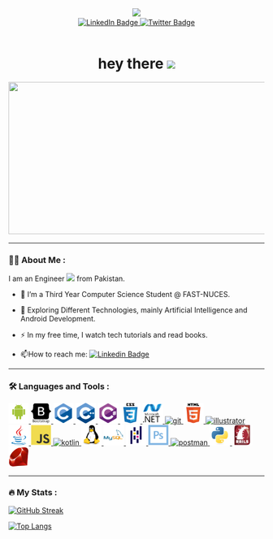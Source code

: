 <!-- GIFs and Badges Section -->

<!-- Old <img src="https://media.giphy.com/media/M9gbBd9nbDrOTu1Mqx/giphy.gif" width="100"/> -->
<div id="header" align="center">
  <img src = "https://media.giphy.com/media/v1.Y2lkPTc5MGI3NjExZGMzODQ3Y2MyN2Q1Y2UzZGQ3MTJhZjM0YTllOTZhYTgyZjNiNzM2YSZjdD1n/4KzpjLvJjJknJ5Xuak/giphy.gif" width = "150"/>
  
  <div id="badges">
    <a href="https://www.linkedin.com/in/ihassanmahmood">
      <img src="https://img.shields.io/badge/LinkedIn-blue?style=for-the-badge&logo=linkedin&logoColor=white" alt="LinkedIn Badge"/>
    </a>
    <a href="https://twitter.com/hassanmd24?t=UeqPNRWLRAKGnZv5A8uJ0w&s=08">
      <img src="https://img.shields.io/badge/Twitter-blue?style=for-the-badge&logo=twitter&logoColor=white" alt="Twitter Badge"/>
    </a>
  </div>
  
  <!-- Profile View Counter -->
  <img src="https://komarev.com/ghpvc/?username=hassan-arif&style=flat-square&color=blue" alt=""/>
  
  <h1>
    hey there
    <img src="https://media.giphy.com/media/hvRJCLFzcasrR4ia7z/giphy.gif" width="30px"/>
  </h1>
</div>

<!-- Banner GIF and About Me Section -->

<!-- Banner GIF -->
<!-- Old  <img src="https://media.giphy.com/media/dWesBcTLavkZuG35MI/giphy.gif" width="600" height="300"/> -->

<div align="center">    
    <img src="https://media.giphy.com/media/v1.Y2lkPTc5MGI3NjExYzZmYjQ4MzU0MmVmODBmZjQ1YjQ0MjAzMGE2NDhiZTIxNzAwOTc4NiZjdD1n/f3iwJFOVOwuy7K6FFw/giphy.gif" width="600" height="300"/>
</div>
  
---

### :man_technologist: About Me :
  
<!-- Personal 1-liner -->
I am an Engineer <img src="https://media.giphy.com/media/WUlplcMpOCEmTGBtBW/giphy.gif" width="30"> from Pakistan.
  
<!-- Points about myself -->

- :telescope: I’m a Third Year Computer Science Student @ FAST-NUCES.
  
- :seedling: Exploring Different Technologies, mainly Artificial Intelligence and Android Development.

- :zap: In my free time, I watch tech tutorials and read books.

- :mailbox:How to reach me: [![Linkedin Badge](https://img.shields.io/badge/-hassan-blue?style=flat&logo=Linkedin&logoColor=white)](https://www.linkedin.com/in/ihassanmahmood)

---

### :hammer_and_wrench: Languages and Tools :

<p align="left"> <a href="https://developer.android.com" target="_blank" rel="noreferrer"> <img src="https://raw.githubusercontent.com/devicons/devicon/master/icons/android/android-original-wordmark.svg" alt="android" width="40" height="40"/> </a> <a href="https://getbootstrap.com" target="_blank" rel="noreferrer"> <img src="https://raw.githubusercontent.com/devicons/devicon/master/icons/bootstrap/bootstrap-plain-wordmark.svg" alt="bootstrap" width="40" height="40"/> </a> <a href="https://www.cprogramming.com/" target="_blank" rel="noreferrer"> <img src="https://raw.githubusercontent.com/devicons/devicon/master/icons/c/c-original.svg" alt="c" width="40" height="40"/> </a> <a href="https://www.w3schools.com/cpp/" target="_blank" rel="noreferrer"> <img src="https://raw.githubusercontent.com/devicons/devicon/master/icons/cplusplus/cplusplus-original.svg" alt="cplusplus" width="40" height="40"/> </a> <a href="https://www.w3schools.com/cs/" target="_blank" rel="noreferrer"> <img src="https://raw.githubusercontent.com/devicons/devicon/master/icons/csharp/csharp-original.svg" alt="csharp" width="40" height="40"/> </a> <a href="https://www.w3schools.com/css/" target="_blank" rel="noreferrer"> <img src="https://raw.githubusercontent.com/devicons/devicon/master/icons/css3/css3-original-wordmark.svg" alt="css3" width="40" height="40"/> </a> <a href="https://dotnet.microsoft.com/" target="_blank" rel="noreferrer"> <img src="https://raw.githubusercontent.com/devicons/devicon/master/icons/dot-net/dot-net-original-wordmark.svg" alt="dotnet" width="40" height="40"/> </a> <a href="https://git-scm.com/" target="_blank" rel="noreferrer"> <img src="https://www.vectorlogo.zone/logos/git-scm/git-scm-icon.svg" alt="git" width="40" height="40"/> </a> <a href="https://www.w3.org/html/" target="_blank" rel="noreferrer"> <img src="https://raw.githubusercontent.com/devicons/devicon/master/icons/html5/html5-original-wordmark.svg" alt="html5" width="40" height="40"/> </a> <a href="https://www.adobe.com/in/products/illustrator.html" target="_blank" rel="noreferrer"> <img src="https://www.vectorlogo.zone/logos/adobe_illustrator/adobe_illustrator-icon.svg" alt="illustrator" width="40" height="40"/> </a> <a href="https://www.java.com" target="_blank" rel="noreferrer"> <img src="https://raw.githubusercontent.com/devicons/devicon/master/icons/java/java-original.svg" alt="java" width="40" height="40"/> </a> <a href="https://developer.mozilla.org/en-US/docs/Web/JavaScript" target="_blank" rel="noreferrer"> <img src="https://raw.githubusercontent.com/devicons/devicon/master/icons/javascript/javascript-original.svg" alt="javascript" width="40" height="40"/> </a> <a href="https://kotlinlang.org" target="_blank" rel="noreferrer"> <img src="https://www.vectorlogo.zone/logos/kotlinlang/kotlinlang-icon.svg" alt="kotlin" width="40" height="40"/> </a> <a href="https://www.linux.org/" target="_blank" rel="noreferrer"> <img src="https://raw.githubusercontent.com/devicons/devicon/master/icons/linux/linux-original.svg" alt="linux" width="40" height="40"/> </a> <a href="https://www.mysql.com/" target="_blank" rel="noreferrer"> <img src="https://raw.githubusercontent.com/devicons/devicon/master/icons/mysql/mysql-original-wordmark.svg" alt="mysql" width="40" height="40"/> </a> <a href="https://pandas.pydata.org/" target="_blank" rel="noreferrer"> <img src="https://raw.githubusercontent.com/devicons/devicon/2ae2a900d2f041da66e950e4d48052658d850630/icons/pandas/pandas-original.svg" alt="pandas" width="40" height="40"/> </a> <a href="https://www.photoshop.com/en" target="_blank" rel="noreferrer"> <img src="https://raw.githubusercontent.com/devicons/devicon/master/icons/photoshop/photoshop-line.svg" alt="photoshop" width="40" height="40"/> </a> <a href="https://postman.com" target="_blank" rel="noreferrer"> <img src="https://www.vectorlogo.zone/logos/getpostman/getpostman-icon.svg" alt="postman" width="40" height="40"/> </a> <a href="https://www.python.org" target="_blank" rel="noreferrer"> <img src="https://raw.githubusercontent.com/devicons/devicon/master/icons/python/python-original.svg" alt="python" width="40" height="40"/> </a> <a href="https://rubyonrails.org" target="_blank" rel="noreferrer"> <img src="https://raw.githubusercontent.com/devicons/devicon/master/icons/rails/rails-original-wordmark.svg" alt="rails" width="40" height="40"/> </a> <a href="https://www.ruby-lang.org/en/" target="_blank" rel="noreferrer"> <img src="https://raw.githubusercontent.com/devicons/devicon/master/icons/ruby/ruby-original.svg" alt="ruby" width="40" height="40"/> </a> </p>

---

### :fire: My Stats :

<!-- Streak Stats -->
[![GitHub Streak](http://github-readme-streak-stats.herokuapp.com?user=hassan-arif&theme=dark&background=000000)](https://git.io/streak-stats)

<!-- Top Languages -->
[![Top Langs](https://github-readme-stats.vercel.app/api/top-langs/?username=hassan-arif&layout=compact&theme=vision-friendly-dark)](https://github.com/anuraghazra/github-readme-stats)
